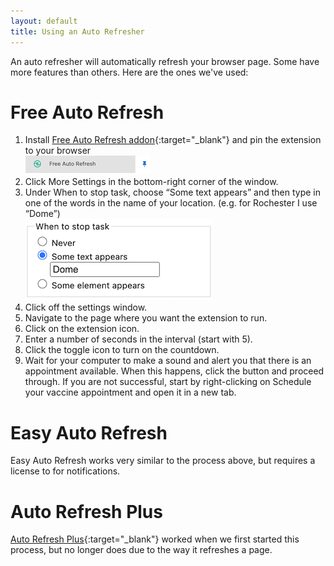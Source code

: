 ```yaml
---
layout: default
title: Using an Auto Refresher
---
```


An auto refresher will automatically refresh your browser page. Some have more features than others. Here are the ones we've used:

# Free Auto Refresh
1. Install [Free Auto Refresh addon](https://www.google.com/url?q=https://chrome.google.com/webstore/detail/free-auto-refresh/lfkfikiejjfhpfbpgfolfkkdjpepmkal){:target="_blank"} and pin the extension to your browser  
![Screenshot showing puzzle piece to click](/assets/images/how-far.png)
2. Click More Settings in the bottom-right corner of the window.
3. Under When to stop task, choose “Some text appears” and then type in one of the words in the name of your location. (e.g. for Rochester I use “Dome”)  
  ![Screenshot showing plugin](/assets/images/how-sometext.png)
4. Click off the settings window.
5. Navigate to the page where you want the extension to run.
5. Click on the extension icon.
6. Enter a number of seconds in the interval (start with 5).
7. Click the toggle icon to turn on the countdown.
8. Wait for your computer to make a sound and alert you that there is an appointment available. When this happens, click the button and proceed through. If you are not successful, start by right-clicking on Schedule your vaccine appointment and open it in a new tab.

# Easy Auto Refresh
Easy Auto Refresh works very similar to the process above, but requires a license to for notifications.

# Auto Refresh Plus
[Auto Refresh Plus](https://chrome.google.com/webstore/detail/auto-refresh-plus-page-mo/hgeljhfekpckiiplhkigfehkdpldcggm){:target="_blank"} worked when we first started this process, but no longer does due to the way it refreshes a page.
